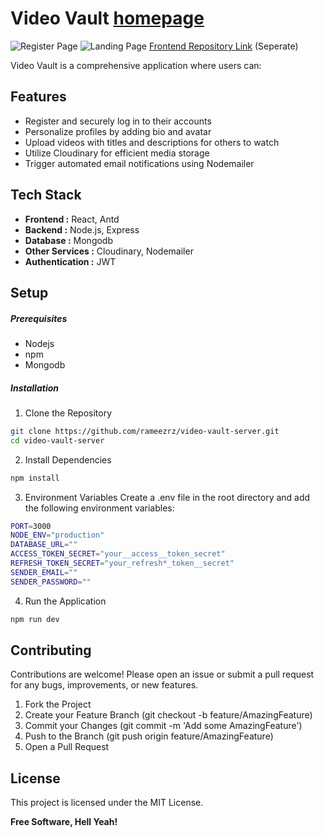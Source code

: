 # Video Vault [homepage](https://video-vault-client.vercel.app)

![Register Page](https://ovq37ygrsuppsjg2.public.blob.vercel-storage.com/Screenshot%202024-07-08%20025822-tBhyb7k5K4dbslm0AIO6cb3ObndDuL.png)
![Landing Page](https://ovq37ygrsuppsjg2.public.blob.vercel-storage.com/Screenshot%202024-07-08%20025808-VDL8ky0X1rTGwNact7HMxhaldRIV9r.png)
[Frontend Repository Link](https://github.com/rameezrz/video-vault-client) (Seperate)

Video Vault is a comprehensive application where users can:

## Features

- Register and securely log in to their accounts
- Personalize profiles by adding bio and avatar
- Upload videos with titles and descriptions for others to watch
- Utilize Cloudinary for efficient media storage
- Trigger automated email notifications using Nodemailer

## Tech Stack

- **Frontend :** React, Antd
- **Backend :** Node.js, Express
- **Database :** Mongodb
- **Other Services :** Cloudinary, Nodemailer
- **Authentication :** JWT

## Setup

##### Prerequisites

- Nodejs
- npm
- Mongodb

##### Installation

1. Clone the Repository

```sh
git clone https://github.com/rameezrz/video-vault-server.git
cd video-vault-server
```

2. Install Dependencies

```sh
npm install
```

3. Environment Variables
   Create a .env file in the root directory and add the following environment variables:

```sh
PORT=3000
NODE_ENV="production"
DATABASE_URL=""
ACCESS_TOKEN_SECRET="your__access__token_secret"
REFRESH_TOKEN_SECRET="your_refresh*_token__secret"
SENDER_EMAIL=""
SENDER_PASSWORD=""
```

4. Run the Application

```sh
npm run dev
```

## Contributing

Contributions are welcome! Please open an issue or submit a pull request for any bugs, improvements, or new features.

1. Fork the Project
2. Create your Feature Branch (git checkout -b feature/AmazingFeature)
3. Commit your Changes (git commit -m 'Add some AmazingFeature')
4. Push to the Branch (git push origin feature/AmazingFeature)
5. Open a Pull Request

## License

This project is licensed under the MIT License.

**Free Software, Hell Yeah!**

[//]: # "These are reference links used in the body of this note and get stripped out when the markdown processor does its job. There is no need to format nicely because it shouldn't be seen. Thanks SO - http://stackoverflow.com/questions/4823468/store-comments-in-markdown-syntax"
[dill]: https://github.com/joemccann/dillinger
[git-repo-url]: https://github.com/joemccann/dillinger.git
[john gruber]: http://daringfireball.net
[df1]: http://daringfireball.net/projects/markdown/
[markdown-it]: https://github.com/markdown-it/markdown-it
[Ace Editor]: http://ace.ajax.org
[node.js]: http://nodejs.org
[Twitter Bootstrap]: http://twitter.github.com/bootstrap/
[jQuery]: http://jquery.com
[@tjholowaychuk]: http://twitter.com/tjholowaychuk
[express]: http://expressjs.com
[AngularJS]: http://angularjs.org
[Gulp]: http://gulpjs.com
[PlDb]: https://github.com/joemccann/dillinger/tree/master/plugins/dropbox/README.md
[PlGh]: https://github.com/joemccann/dillinger/tree/master/plugins/github/README.md
[PlGd]: https://github.com/joemccann/dillinger/tree/master/plugins/googledrive/README.md
[PlOd]: https://github.com/joemccann/dillinger/tree/master/plugins/onedrive/README.md
[PlMe]: https://github.com/joemccann/dillinger/tree/master/plugins/medium/README.md
[PlGa]: https://github.com/RahulHP/dillinger/blob/master/plugins/googleanalytics/README.md
